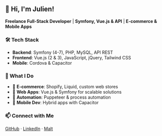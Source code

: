 ## 👋 Hi, I'm Julien!

**Freelance Full-Stack Developer** | **Symfony, Vue.js & API** | **E-commerce & Mobile Apps**

### 🛠️ Tech Stack
- **Backend**: Symfony (4-7), PHP, MySQL, API REST  
- **Frontend**: Vue.js (2 & 3), JavaScript, jQuery, Tailwind CSS  
- **Mobile**: Cordova & Capacitor  

### 🚀 What I Do
- 🛒 **E-commerce**: Shopify, Liquid, custom web stores  
- 🔧 **Web Apps**: Vue.js & Symfony for scalable solutions  
- 🤖 **Automation**: Puppeteer & process automation  
- 📱 **Mobile Dev**: Hybrid apps with Capacitor  

### 📫 Connect with Me
[GitHub](https://github.com/juuulienr) · [LinkedIn](https://www.linkedin.com/in/julien-reignier) · [Malt](https://www.malt.fr/profile/julienreignier)
